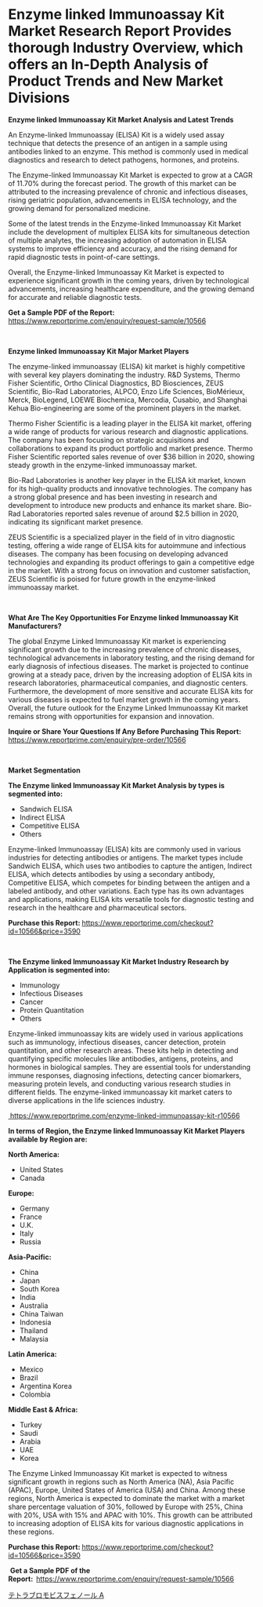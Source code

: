 <p><h1>Enzyme linked Immunoassay Kit Market Research Report Provides thorough Industry Overview, which offers an In-Depth Analysis of Product Trends and New Market Divisions</h1></p><p><strong>Enzyme linked Immunoassay Kit Market Analysis and Latest Trends</strong></p>
<p><p>An Enzyme-linked Immunoassay (ELISA) Kit is a widely used assay technique that detects the presence of an antigen in a sample using antibodies linked to an enzyme. This method is commonly used in medical diagnostics and research to detect pathogens, hormones, and proteins.</p><p>The Enzyme-linked Immunoassay Kit Market is expected to grow at a CAGR of 11.70% during the forecast period. The growth of this market can be attributed to the increasing prevalence of chronic and infectious diseases, rising geriatric population, advancements in ELISA technology, and the growing demand for personalized medicine.</p><p>Some of the latest trends in the Enzyme-linked Immunoassay Kit Market include the development of multiplex ELISA kits for simultaneous detection of multiple analytes, the increasing adoption of automation in ELISA systems to improve efficiency and accuracy, and the rising demand for rapid diagnostic tests in point-of-care settings.</p><p>Overall, the Enzyme-linked Immunoassay Kit Market is expected to experience significant growth in the coming years, driven by technological advancements, increasing healthcare expenditure, and the growing demand for accurate and reliable diagnostic tests.</p></p>
<p><strong>Get a Sample PDF of the Report:&nbsp;</strong> <a href="https://www.reportprime.com/enquiry/request-sample/10566">https://www.reportprime.com/enquiry/request-sample/10566</a></p>
<p>&nbsp;</p>
<p><strong>Enzyme linked Immunoassay Kit Major Market Players</strong></p>
<p><p>The enzyme-linked immunoassay (ELISA) kit market is highly competitive with several key players dominating the industry. R&D Systems, Thermo Fisher Scientific, Ortho Clinical Diagnostics, BD Biosciences, ZEUS Scientific, Bio-Rad Laboratories, ALPCO, Enzo Life Sciences, BioMérieux, Merck, BioLegend, LOEWE Biochemica, Mercodia, Cusabio, and Shanghai Kehua Bio-engineering are some of the prominent players in the market.</p><p>Thermo Fisher Scientific is a leading player in the ELISA kit market, offering a wide range of products for various research and diagnostic applications. The company has been focusing on strategic acquisitions and collaborations to expand its product portfolio and market presence. Thermo Fisher Scientific reported sales revenue of over $36 billion in 2020, showing steady growth in the enzyme-linked immunoassay market.</p><p>Bio-Rad Laboratories is another key player in the ELISA kit market, known for its high-quality products and innovative technologies. The company has a strong global presence and has been investing in research and development to introduce new products and enhance its market share. Bio-Rad Laboratories reported sales revenue of around $2.5 billion in 2020, indicating its significant market presence.</p><p>ZEUS Scientific is a specialized player in the field of in vitro diagnostic testing, offering a wide range of ELISA kits for autoimmune and infectious diseases. The company has been focusing on developing advanced technologies and expanding its product offerings to gain a competitive edge in the market. With a strong focus on innovation and customer satisfaction, ZEUS Scientific is poised for future growth in the enzyme-linked immunoassay market.</p></p>
<p>&nbsp;</p>
<p><strong>What Are The Key Opportunities For Enzyme linked Immunoassay Kit Manufacturers?</strong></p>
<p><p>The global Enzyme Linked Immunoassay Kit market is experiencing significant growth due to the increasing prevalence of chronic diseases, technological advancements in laboratory testing, and the rising demand for early diagnosis of infectious diseases. The market is projected to continue growing at a steady pace, driven by the increasing adoption of ELISA kits in research laboratories, pharmaceutical companies, and diagnostic centers. Furthermore, the development of more sensitive and accurate ELISA kits for various diseases is expected to fuel market growth in the coming years. Overall, the future outlook for the Enzyme Linked Immunoassay Kit market remains strong with opportunities for expansion and innovation.</p></p>
<p><strong>Inquire or Share Your Questions If Any Before Purchasing This Report:</strong> <a href="https://www.reportprime.com/enquiry/pre-order/10566">https://www.reportprime.com/enquiry/pre-order/10566</a></p>
<p>&nbsp;</p>
<p><strong>Market Segmentation</strong></p>
<p><strong>The Enzyme linked Immunoassay Kit Market Analysis by types is segmented into:</strong></p>
<p><ul><li>Sandwich ELISA</li><li>Indirect ELISA</li><li>Competitive ELISA</li><li>Others</li></ul></p>
<p><p>Enzyme-linked Immunoassay (ELISA) kits are commonly used in various industries for detecting antibodies or antigens. The market types include Sandwich ELISA, which uses two antibodies to capture the antigen, Indirect ELISA, which detects antibodies by using a secondary antibody, Competitive ELISA, which competes for binding between the antigen and a labeled antibody, and other variations. Each type has its own advantages and applications, making ELISA kits versatile tools for diagnostic testing and research in the healthcare and pharmaceutical sectors.</p></p>
<p><strong>Purchase this Report:&nbsp;</strong><a href="https://www.reportprime.com/checkout?id=10566&price=3590">https://www.reportprime.com/checkout?id=10566&price=3590</a></p>
<p>&nbsp;</p>
<p><strong>The Enzyme linked Immunoassay Kit Market Industry Research by Application is segmented into:</strong></p>
<p><ul><li>Immunology</li><li>Infectious Diseases</li><li>Cancer</li><li>Protein Quantitation</li><li>Others</li></ul></p>
<p><p>Enzyme-linked immunoassay kits are widely used in various applications such as immunology, infectious diseases, cancer detection, protein quantitation, and other research areas. These kits help in detecting and quantifying specific molecules like antibodies, antigens, proteins, and hormones in biological samples. They are essential tools for understanding immune responses, diagnosing infections, detecting cancer biomarkers, measuring protein levels, and conducting various research studies in different fields. The enzyme-linked immunoassay kit market caters to diverse applications in the life sciences industry.</p></p>
<p><a href="https://www.reportprime.com/enzyme-linked-immunoassay-kit-r10566">&nbsp;https://www.reportprime.com/enzyme-linked-immunoassay-kit-r10566</a></p>
<p><strong>In terms of Region, the Enzyme linked Immunoassay Kit Market Players available by Region are:</strong></p>
<p>
    <p> <strong> North America: </strong>
        <ul>
            <li>United States</li>
            <li>Canada</li>
        </ul>
        </p> 
    <p> <strong> Europe: </strong>
        <ul>
            <li>Germany</li>
            <li>France</li>
            <li>U.K.</li>
            <li>Italy</li>
            <li>Russia</li>
        </ul>
        </p> 
    <p> <strong> Asia-Pacific: </strong>
        <ul>
            <li>China</li>
            <li>Japan</li>
            <li>South Korea</li>
            <li>India</li>
            <li>Australia</li>
            <li>China Taiwan</li>
            <li>Indonesia</li>
            <li>Thailand</li>
            <li>Malaysia</li>
        </ul>
        </p> 
    <p> <strong> Latin America: </strong>
        <ul>
            <li>Mexico</li>
            <li>Brazil</li>
            <li>Argentina Korea</li>
            <li>Colombia</li>
        </ul>
        </p> 
    <p> <strong> Middle East & Africa: </strong>
        <ul>
            <li>Turkey</li>
            <li>Saudi</li>
            <li>Arabia</li>
            <li>UAE</li>
            <li>Korea</li>
        </ul>
    </p>
    </p>
<p><p>The Enzyme Linked Immunoassay Kit market is expected to witness significant growth in regions such as North America (NA), Asia Pacific (APAC), Europe, United States of America (USA) and China. Among these regions, North America is expected to dominate the market with a market share percentage valuation of 30%, followed by Europe with 25%, China with 20%, USA with 15% and APAC with 10%. This growth can be attributed to increasing adoption of ELISA kits for various diagnostic applications in these regions.</p></p>
<p><strong>Purchase this Report: </strong><a href="https://www.reportprime.com/checkout?id=10566&price=3590">https://www.reportprime.com/checkout?id=10566&price=3590</a></p>
<p>&nbsp;<strong>Get a Sample PDF of the Report:&nbsp;&nbsp;</strong><a href="https://www.reportprime.com/enquiry/request-sample/10566">https://www.reportprime.com/enquiry/request-sample/10566</a></p>
<p><strong></strong></p>
<p><p><a href="https://github.com/ppmazlotr77499/Market-Research-Report-List-1/blob/main/886429024085.md">テトラブロモビスフェノール A</a></p></p>